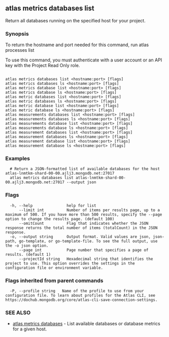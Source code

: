 ## atlas metrics databases list

Return all databases running on the specified host for your project.


### Synopsis

To return the hostname and port needed for this command, run
atlas processes list

To use this command, you must authenticate with a user account or an API key with the Project Read Only role.



```

atlas metrics databases list <hostname:port> [flags]
atlas metrics databases ls <hostname:port> [flags]
atlas metrics database list <hostname:port> [flags]
atlas metrics database ls <hostname:port> [flags]
atlas metric databases list <hostname:port> [flags]
atlas metric databases ls <hostname:port> [flags]
atlas metric database list <hostname:port> [flags]
atlas metric database ls <hostname:port> [flags]
atlas measurements databases list <hostname:port> [flags]
atlas measurements databases ls <hostname:port> [flags]
atlas measurements database list <hostname:port> [flags]
atlas measurements database ls <hostname:port> [flags]
atlas measurement databases list <hostname:port> [flags]
atlas measurement databases ls <hostname:port> [flags]
atlas measurement database list <hostname:port> [flags]
atlas measurement database ls <hostname:port> [flags]
```

### Examples

```
  # Return a JSON-formatted list of available databases for the host atlas-lnmtkm-shard-00-00.ajlj3.mongodb.net:27017
  atlas metrics databases list atlas-lnmtkm-shard-00-00.ajlj3.mongodb.net:27017 --output json
```


### Flags

```
  -h, --help               help for list
      --limit int          Number of items per results page, up to a maximum of 500. If you have more than 500 results, specify the --page option to change the results page. (default 100)
      --omitCount          Flag that indicates whether the JSON response returns the total number of items (totalCount) in the JSON response.
  -o, --output string      Output format. Valid values are json, json-path, go-template, or go-template-file. To see the full output, use the -o json option.
      --page int           Page number that specifies a page of results. (default 1)
      --projectId string   Hexadecimal string that identifies the project to use. This option overrides the settings in the configuration file or environment variable.

```


### Flags inherited from parent commands

```
  -P, --profile string   Name of the profile to use from your configuration file. To learn about profiles for the Atlas CLI, see https://dochub.mongodb.org/core/atlas-cli-save-connection-settings.

```

### SEE ALSO


* [atlas metrics databases](atlas_metrics_databases.md)	- List available databases or database metrics for a given host.



